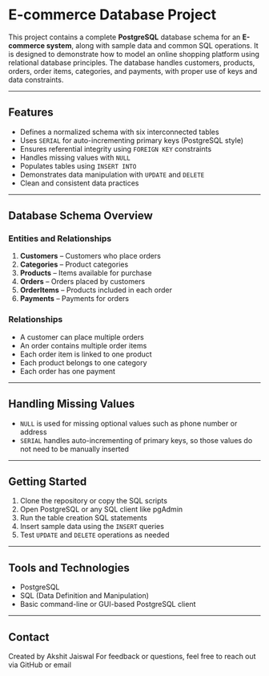 # E-commerce Database Project

This project contains a complete **PostgreSQL** database schema for an **E-commerce system**, along with sample data and common SQL operations. It is designed to demonstrate how to model an online shopping platform using relational database principles. The database handles customers, products, orders, order items, categories, and payments, with proper use of keys and data constraints.

---

## Features

* Defines a normalized schema with six interconnected tables
* Uses `SERIAL` for auto-incrementing primary keys (PostgreSQL style)
* Ensures referential integrity using `FOREIGN KEY` constraints
* Handles missing values with `NULL`
* Populates tables using `INSERT INTO`
* Demonstrates data manipulation with `UPDATE` and `DELETE`
* Clean and consistent data practices

---

## Database Schema Overview

### Entities and Relationships

1. **Customers** – Customers who place orders
2. **Categories** – Product categories
3. **Products** – Items available for purchase
4. **Orders** – Orders placed by customers
5. **OrderItems** – Products included in each order
6. **Payments** – Payments for orders

### Relationships

* A customer can place multiple orders
* An order contains multiple order items
* Each order item is linked to one product
* Each product belongs to one category
* Each order has one payment

---

## Handling Missing Values

* `NULL` is used for missing optional values such as phone number or address
* `SERIAL` handles auto-incrementing of primary keys, so those values do not need to be manually inserted

---

## Getting Started

1. Clone the repository or copy the SQL scripts
2. Open PostgreSQL or any SQL client like pgAdmin
3. Run the table creation SQL statements
4. Insert sample data using the `INSERT` queries
5. Test `UPDATE` and `DELETE` operations as needed

---

## Tools and Technologies

* PostgreSQL
* SQL (Data Definition and Manipulation)
* Basic command-line or GUI-based PostgreSQL client

---

## Contact

Created by Akshit Jaiswal
For feedback or questions, feel free to reach out via GitHub or email

